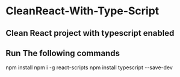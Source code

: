# CleanReact-With-Type-Script
Clean React project with typescript enabled
------------------------------------------------
Run The following commands
------------------------------------------------
npm install
npm i -g react-scripts 
npm install typescript --save-dev

